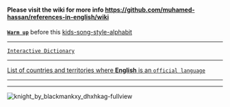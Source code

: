 #### Please visit the wiki for more info https://github.com/muhamed-hassan/references-in-english/wiki

[**`Warm up`**](https://www.youtube.com/watch?v=ScNNfyq3d_w) before this [kids-song-style-alphabit](https://www.youtube.com/watch?v=om_1599v70c)

***

[`Interactive Dictionary`](https://www.dictionary.com/)

***

[List of countries and territories where **English** is an `official language`](https://en.wikipedia.org/wiki/List_of_countries_and_territories_where_English_is_an_official_language)

***
***

![knight_by_blackmankxy_dhxhkag-fullview](https://github.com/user-attachments/assets/b2be94d3-55f2-44b8-9161-c6d51a30445d)



